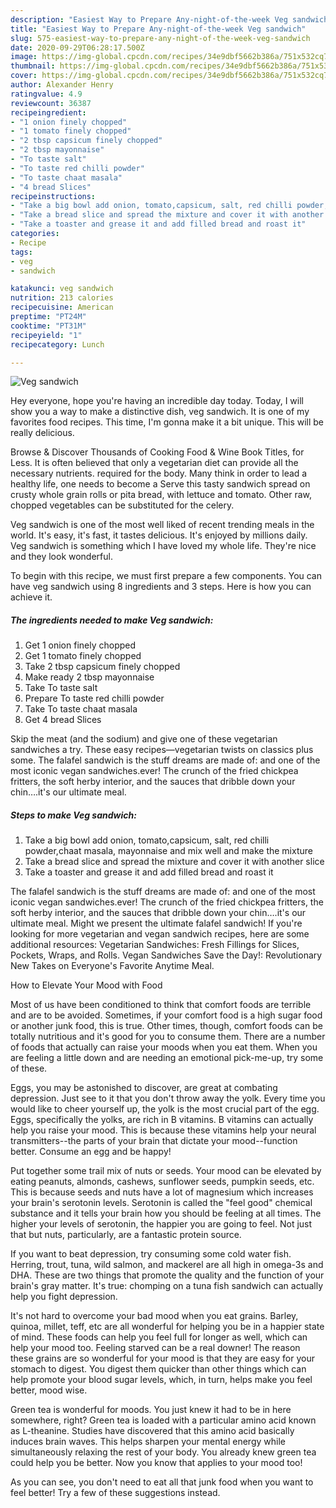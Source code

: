 ```yaml
---
description: "Easiest Way to Prepare Any-night-of-the-week Veg sandwich"
title: "Easiest Way to Prepare Any-night-of-the-week Veg sandwich"
slug: 575-easiest-way-to-prepare-any-night-of-the-week-veg-sandwich
date: 2020-09-29T06:28:17.500Z
image: https://img-global.cpcdn.com/recipes/34e9dbf5662b386a/751x532cq70/veg-sandwich-recipe-main-photo.jpg
thumbnail: https://img-global.cpcdn.com/recipes/34e9dbf5662b386a/751x532cq70/veg-sandwich-recipe-main-photo.jpg
cover: https://img-global.cpcdn.com/recipes/34e9dbf5662b386a/751x532cq70/veg-sandwich-recipe-main-photo.jpg
author: Alexander Henry
ratingvalue: 4.9
reviewcount: 36387
recipeingredient:
- "1 onion finely chopped"
- "1 tomato finely chopped"
- "2 tbsp capsicum finely chopped"
- "2 tbsp mayonnaise"
- "To taste salt"
- "To taste red chilli powder"
- "To taste chaat masala"
- "4 bread Slices"
recipeinstructions:
- "Take a big bowl add onion, tomato,capsicum, salt, red chilli powder,chaat masala, mayonnaise and mix well and make the mixture"
- "Take a bread slice and spread the mixture and cover it with another slice"
- "Take a toaster and grease it and add filled bread and roast it"
categories:
- Recipe
tags:
- veg
- sandwich

katakunci: veg sandwich 
nutrition: 213 calories
recipecuisine: American
preptime: "PT24M"
cooktime: "PT31M"
recipeyield: "1"
recipecategory: Lunch

---
```



![Veg sandwich](https://img-global.cpcdn.com/recipes/34e9dbf5662b386a/751x532cq70/veg-sandwich-recipe-main-photo.jpg)

Hey everyone, hope you're having an incredible day today. Today, I will show you a way to make a distinctive dish, veg sandwich. It is one of my favorites food recipes. This time, I'm gonna make it a bit unique. This will be really delicious.

Browse &amp; Discover Thousands of Cooking Food &amp; Wine Book Titles, for Less. It is often believed that only a vegetarian diet can provide all the necessary nutrients. required for the body. Many think in order to lead a healthy life, one needs to become a Serve this tasty sandwich spread on crusty whole grain rolls or pita bread, with lettuce and tomato. Other raw, chopped vegetables can be substituted for the celery.

Veg sandwich is one of the most well liked of recent trending meals in the world. It's easy, it's fast, it tastes delicious. It's enjoyed by millions daily. Veg sandwich is something which I have loved my whole life. They're nice and they look wonderful.


To begin with this recipe, we must first prepare a few components. You can have veg sandwich using 8 ingredients and 3 steps. Here is how you can achieve it.

<!--inarticleads1-->

##### The ingredients needed to make Veg sandwich:

1. Get 1 onion finely chopped
1. Get 1 tomato finely chopped
1. Take 2 tbsp capsicum finely chopped
1. Make ready 2 tbsp mayonnaise
1. Take To taste salt
1. Prepare To taste red chilli powder
1. Take To taste chaat masala
1. Get 4 bread Slices


Skip the meat (and the sodium) and give one of these vegetarian sandwiches a try. These easy recipes—vegetarian twists on classics plus some. The falafel sandwich is the stuff dreams are made of: and one of the most iconic vegan sandwiches.ever! The crunch of the fried chickpea fritters, the soft herby interior, and the sauces that dribble down your chin….it&#39;s our ultimate meal. 

<!--inarticleads2-->

##### Steps to make Veg sandwich:

1. Take a big bowl add onion, tomato,capsicum, salt, red chilli powder,chaat masala, mayonnaise and mix well and make the mixture
1. Take a bread slice and spread the mixture and cover it with another slice
1. Take a toaster and grease it and add filled bread and roast it


The falafel sandwich is the stuff dreams are made of: and one of the most iconic vegan sandwiches.ever! The crunch of the fried chickpea fritters, the soft herby interior, and the sauces that dribble down your chin….it&#39;s our ultimate meal. Might we present the ultimate falafel sandwich! If you&#39;re looking for more vegetarian and vegan sandwich recipes, here are some additional resources: Vegetarian Sandwiches: Fresh Fillings for Slices, Pockets, Wraps, and Rolls. Vegan Sandwiches Save the Day!: Revolutionary New Takes on Everyone&#39;s Favorite Anytime Meal. 

How to Elevate Your Mood with Food


Most of us have been conditioned to think that comfort foods are terrible and are to be avoided. Sometimes, if your comfort food is a high sugar food or another junk food, this is true. Other times, though, comfort foods can be totally nutritious and it's good for you to consume them. There are a number of foods that actually can raise your moods when you eat them. When you are feeling a little down and are needing an emotional pick-me-up, try some of these.

Eggs, you may be astonished to discover, are great at combating depression. Just see to it that you don't throw away the yolk. Every time you would like to cheer yourself up, the yolk is the most crucial part of the egg. Eggs, specifically the yolks, are rich in B vitamins. B vitamins can actually help you raise your mood. This is because these vitamins help your neural transmitters--the parts of your brain that dictate your mood--function better. Consume an egg and be happy!

Put together some trail mix of nuts or seeds. Your mood can be elevated by eating peanuts, almonds, cashews, sunflower seeds, pumpkin seeds, etc. This is because seeds and nuts have a lot of magnesium which increases your brain's serotonin levels. Serotonin is called the "feel good" chemical substance and it tells your brain how you should be feeling at all times. The higher your levels of serotonin, the happier you are going to feel. Not just that but nuts, particularly, are a fantastic protein source.

If you want to beat depression, try consuming some cold water fish. Herring, trout, tuna, wild salmon, and mackerel are all high in omega-3s and DHA. These are two things that promote the quality and the function of your brain's gray matter. It's true: chomping on a tuna fish sandwich can actually help you fight depression. 

It's not hard to overcome your bad mood when you eat grains. Barley, quinoa, millet, teff, etc are all wonderful for helping you be in a happier state of mind. These foods can help you feel full for longer as well, which can help your mood too. Feeling starved can be a real downer! The reason these grains are so wonderful for your mood is that they are easy for your stomach to digest. You digest them quicker than other things which can help promote your blood sugar levels, which, in turn, helps make you feel better, mood wise.

Green tea is wonderful for moods. You just knew it had to be in here somewhere, right? Green tea is loaded with a particular amino acid known as L-theanine. Studies have discovered that this amino acid basically induces brain waves. This helps sharpen your mental energy while simultaneously relaxing the rest of your body. You already knew green tea could help you be better. Now you know that applies to your mood too!

As you can see, you don't need to eat all that junk food when you want to feel better! Try  a few  of  these  suggestions  instead.

